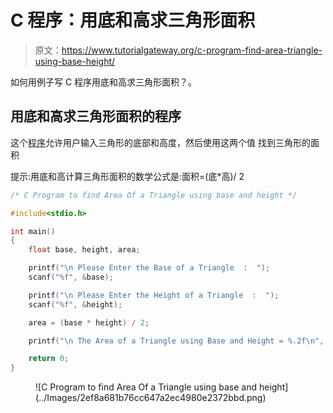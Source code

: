 # C 程序：用底和高求三角形面积

> 原文：<https://www.tutorialgateway.org/c-program-find-area-triangle-using-base-height/>

如何用例子写 C 程序用底和高求三角形面积？。

## 用底和高求三角形面积的程序

这个[程序](https://www.tutorialgateway.org/c-programming-examples/)允许用户输入三角形的底部和高度，然后使用这两个值 找到三角形的面积

提示:用底和高计算三角形面积的数学公式是:面积=(底*高)/ 2

```c
/* C Program to find Area Of a Triangle using base and height */

#include<stdio.h>

int main()
{
  	float base, height, area;

  	printf("\n Please Enter the Base of a Triangle  :  ");
  	scanf("%f", &base);

  	printf("\n Please Enter the Height of a Triangle  :  ");
  	scanf("%f", &height);

  	area = (base * height) / 2;

  	printf("\n The Area of a Triangle using Base and Height = %.2f\n", area);

  	return 0;
}
```

<figure class="wp-block-image">![C Program to find Area Of a Triangle using base and height](../Images/2ef8a681b76cc647a2ec4980e2372bbd.png)</figure>
